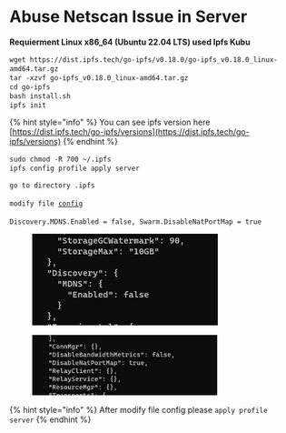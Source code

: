 # Abuse Netscan Issue in Server

**Requierment Linux x86\_64 (Ubuntu 22.04 LTS) used Ipfs Kubu**

```
wget https://dist.ipfs.tech/go-ipfs/v0.18.0/go-ipfs_v0.18.0_linux-amd64.tar.gz
tar -xzvf go-ipfs_v0.18.0_linux-amd64.tar.gz
cd go-ipfs
bash install.sh
ipfs init
```

{% hint style="info" %}
You can see ipfs version here [https://dist.ipfs.tech/go-ipfs/versions](https://dist.ipfs.tech/go-ipfs/versions)
{% endhint %}

```
sudo chmod -R 700 ~/.ipfs
ipfs config profile apply server
```

<pre><code>go to directory .ipfs

modify file <a data-footnote-ref href="#user-content-fn-1">config</a>

Discovery.MDNS.Enabled = false, Swarm.DisableNatPortMap = true
</code></pre>

<figure><img src="../.gitbook/assets/image (1).png" alt=""><figcaption></figcaption></figure>

<figure><img src="../.gitbook/assets/image (8).png" alt="" width="326"><figcaption></figcaption></figure>

{% hint style="info" %}
After modify file config please `apply profile server`
{% endhint %}

[^1]: 
